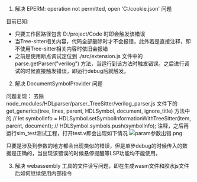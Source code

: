 1. 解决 EPERM: operation not permitted, open 'C:/cookie.json' 问题

目前已知:
- 只要工作区路径包含 D:/project/Code 时即会触发该错误
- 当Tree-sitter相关内容，代码全部删除时才不会报错，此外若是直接注释，即不使用Tree-sitter相关内容时依旧会报错
- 之前是使用断点调试定位到 ./src/extension.js 文件中的 parse.getParser("verilog") 方法，当运行到该方法时触发错误。之后进行调试的时候直接触发错误，即运行debug后就触发。

2. 解决 DocumentSymbolProvider 问题

问题复现： 去除 node_modules/HDLparser/parser_TreeSitter/verilog_parser.js 文件下的
get_generics(tree, lines, parent, HDLSymbol, document, ignore_title) 
方法中的
// let symbolInfo = HDLSymbol.setSymbolInformationWithTreeSitter(item, parent, document);
// HDLSymbol.symbols.push(symbolInfo);
注释，之后再运行sim_test测试工程，打开test.v即会出现如下情况
![param参数出错.png](https://i.loli.net/2021/07/01/8RHPZtBcfWxzCIF.png)

只要是涉及到参数的地方都会出现类似的错误，但是单步debug的时候传入的数据是正确的，当出现该错误的时候悬停提醒等LSP功能均不能使用。

3. 解决 webassembly 工具的文件读写问题，即在生成wasm文件和胶水js文件后如何继续使用内部指令
